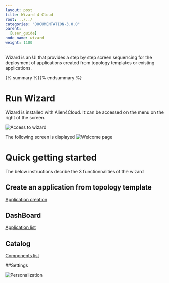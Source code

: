```yaml
---
layout: post
title: Wizard 4 Cloud
root: ../../
categories: "DOCUMENTATION-3.0.0"
parent:
  [user_guide]
node_name: wizard
weight: 1100
---
```


Wizard is an UI that provides a step by step screen sequencing for the deployment of applications created from topology templates or existing applications.

{% summary %}{% endsummary %}

# Run Wizard
Wizard is installed with Alien4Cloud.
It can be accessed on the menu on the right of the screen. 

![Access to wizard](../../images/3.0.0/user_guide/wizard/wizard_access.png)

The following screen is displayed 
![Welcome page](../../images/3.0.0/user_guide/wizard/welcomepage.png)


# Quick getting started
The below instructions decribe the 3 functionnalities of the wizard 

## Create an application from topology template

[Application creation](#/documentation/3.0.0/user_guide/wizard_application_wizard.html)

## DashBoard

[Application list](#/documentation/3.0.0/user_guide/wizard_dashboard.html)

## Catalog

[Components list](#/documentation/3.0.0/user_guide/wizard_catalog.html)

##Settings

![Personalization](../../images/3.0.0/user_guide/wizard/settings.png)


